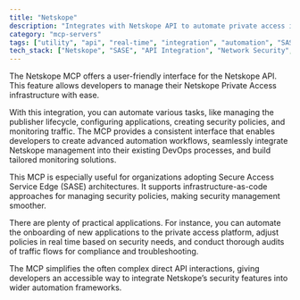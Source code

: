```yaml
---
title: "Netskope"
description: "Integrates with Netskope API to automate private access infrastructure management, including publisher lifecycle, app configuration, and policy creation."
category: "mcp-servers"
tags: ["utility", "api", "real-time", "integration", "automation", "SASE", "infrastructure-as-code", "security policy management"]
tech_stack: ["Netskope", "SASE", "API Integration", "Network Security", "Zero Trust", "traffic diagnostics", "monitoring solutions"]
---
```


The Netskope MCP offers a user-friendly interface for the Netskope API. This feature allows developers to manage their Netskope Private Access infrastructure with ease.

With this integration, you can automate various tasks, like managing the publisher lifecycle, configuring applications, creating security policies, and monitoring traffic. The MCP provides a consistent interface that enables developers to create advanced automation workflows, seamlessly integrate Netskope management into their existing DevOps processes, and build tailored monitoring solutions.

This MCP is especially useful for organizations adopting Secure Access Service Edge (SASE) architectures. It supports infrastructure-as-code approaches for managing security policies, making security management smoother.

There are plenty of practical applications. For instance, you can automate the onboarding of new applications to the private access platform, adjust policies in real time based on security needs, and conduct thorough audits of traffic flows for compliance and troubleshooting.

The MCP simplifies the often complex direct API interactions, giving developers an accessible way to integrate Netskope’s security features into wider automation frameworks.